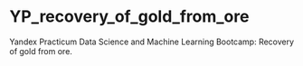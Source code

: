 # YP_recovery_of_gold_from_ore
Yandex Practicum Data Science and Machine Learning Bootcamp: Recovery of gold from ore.
